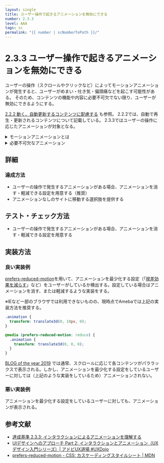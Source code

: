 ```yaml
---
layout: single
title: ユーザー操作で起きるアニメーションを無効にできる
number: 2.3.3
level: AAA
tags: sc
permalink: "{{ number | scNumberToPath }}/"
---
```


# 2.3.3 ユーザー操作で起きるアニメーションを無効にできる
ユーザーの操作（スクロールやクリックなど）によってモーションアニメーションが発生すると、ユーザーがめまい・吐き気・偏頭痛などを起こす可能性がある。
そのため、コンテンツの機能や内容に必要不可欠でない限り、ユーザーが無効にできるようにする。

[2.2.2 動く、自動更新するコンテンツに配慮する](/2/2/2/) も参照。
2.2.2では、自動で再生・更新されるコンテンツについて記載している。
2.3.3ではユーザーの操作に応じたアニメーションが対象となる。

<details>
  <summary>モーションアニメーションとは</summary>
  モーションアニメーションとは、動いているような錯覚や、スムーズに移動しているように感じさせるアニメーションのこと。例として、移動や拡大縮小、回転などがある。色、ぼかし、透明度の変化はモーションアニメーションには含まれない。
</details>

<details>
  <summary>必要不可欠なアニメーション</summary>
  必要不可欠なアニメーションとは、ローディングアニメーションなど、それ自体が存在しないと機能しなくなるものを指す。
</details>

## 詳細
### 達成方法
- ユーザーの操作で発生するアニメーションがある場合、アニメーションを消す・軽減できる設定を用意する（推奨）
- アニメーションなしのサイトに移動する選択肢を提供する


## テスト・チェック方法
- ユーザーの操作で発生するアニメーションがある場合、アニメーションを消す・軽減できる設定を用意する


## 実装方法
### 良い実装例
[prefers-reduced-motion](https://developer.mozilla.org/ja/docs/Web/CSS/@media/prefers-reduced-motion)を用いて、アニメーションを最少化する設定（「[視差効果を減らす](https://support.apple.com/ja-jp/guide/mac-help/mchlc03f57a1/12.0/mac/12.0)」など）をユーザーがしているか検出する。設定している場合はアニメーションを消す、または軽減するような実装をする。

※IEなど一部のブラウザでは利用できないものの、現時点でAmebaでは上記の実装方法を推奨する。

```css
.animation {
  transform: translate3d(0, 10px, 0);
}

@media (prefers-reduced-motion: reduce) {
  .animation {
    transform: translate3d(0, 0, 0);
  }
}
```
[BLOG of the year 2019](https://content.ameba.jp/blogoftheyear/2019/) では通常、スクロールに応じて各コンテンツがパララックスで表示される。しかし、アニメーションを最少化する設定をしているユーザーに対しては（上記のような実装をしているため）アニメーションされない。

### 悪い実装例
アニメーションを最少化する設定をしているユーザーに対しても、アニメーションが表示される。

## 参考文献

- [達成基準 2.3.3: インタラクションによるアニメーションを理解する](https://waic.jp/docs/WCAG21/Understanding/animation-from-interactions.html)
- [UIデザインへのアプローチ Part 2: インタラクションとアニメーション（UXデザイン入門シリーズ）| アドビUX道場 #UXDojo](https://blog.adobe.com/jp/publish/2018/11/12/web-fundamentals-ui-design-part-2-interactions-animations)
- [prefers-reduced-motion - CSS: カスケーディングスタイルシート | MDN](https://developer.mozilla.org/ja/docs/Web/CSS/@media/prefers-reduced-motion)
